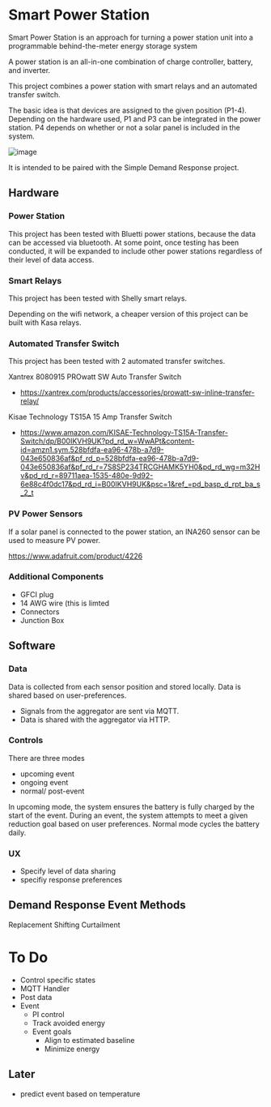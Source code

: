 # Smart Power Station
Smart Power Station is an approach for turning a power station unit into a programmable behind-the-meter energy storage system

A power station is an all-in-one combination of charge controller, battery, and inverter.

This project combines a power station with smart relays and an automated transfer switch.

The basic idea is that devices are assigned to the given position (P1-4). Depending on the hardware used, P1 and P3 can be integrated in the power station. P4 depends on whether or not a solar panel is included in the system.

![image](https://github.com/communityvirtualpowerplant/smartPowerStation/blob/main/assets/smartPowerStation_April28_2025.drawio.png)

It is intended to be paired with the Simple Demand Response project.

## Hardware

### Power Station

This project has been tested with Bluetti power stations, because the data can be accessed via bluetooth. At some point, once testing has been conducted, it will be expanded to include other power stations regardless of their level of data access.

### Smart Relays

This project has been tested with Shelly smart relays.

Depending on the wifi network, a cheaper version of this project can be built with Kasa relays.

### Automated Transfer Switch

This project has been tested with 2 automated transfer switches.

Xantrex 8080915 PROwatt SW Auto Transfer Switch
* https://xantrex.com/products/accessories/prowatt-sw-inline-transfer-relay/

Kisae Technology TS15A 15 Amp Transfer Switch
* https://www.amazon.com/KISAE-Technology-TS15A-Transfer-Switch/dp/B00IKVH9UK?pd_rd_w=WwAPt&content-id=amzn1.sym.528bfdfa-ea96-478b-a7d9-043e650836af&pf_rd_p=528bfdfa-ea96-478b-a7d9-043e650836af&pf_rd_r=7S8SP234TRCGHAMK5YH0&pd_rd_wg=m32Hv&pd_rd_r=89711aea-1535-480e-9d92-6e88c4f0dc17&pd_rd_i=B00IKVH9UK&psc=1&ref_=pd_basp_d_rpt_ba_s_2_t

### PV Power Sensors

If a solar panel is connected to the power station, an INA260 sensor can be used to measure PV power.

https://www.adafruit.com/product/4226

### Additional Components

* GFCI plug
* 14 AWG wire (this is limted
* Connectors
* Junction Box
  
## Software

### Data

Data is collected from each sensor position and stored locally. Data is shared based on user-preferences.

* Signals from the aggregator are sent via MQTT.
* Data is shared with the aggregator via HTTP.

### Controls

There are three modes
* upcoming event
* ongoing event
* normal/ post-event

In upcoming mode, the system ensures the battery is fully charged by the start of the event.
During an event, the system attempts to meet a given reduction goal based on user preferences.
Normal mode cycles the battery daily.

### UX

* Specify level of data sharing
* specifiy response preferences

## Demand Response Event Methods

Replacement
Shifting
Curtailment


# To Do

* Control specific states
* MQTT Handler
* Post data
* Event
	* PI control
	* Track avoided energy
	* Event goals
		* Align to estimated baseline
		* Minimize energy

## Later
* predict event based on temperature